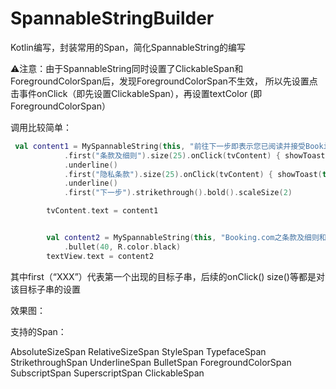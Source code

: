 # SpannableStringBuilder
Kotlin编写，封装常用的Span，简化SpannableString的编写



⚠️注意：由于SpannableString同时设置了ClickableSpan和ForegroundColorSpan后，发现ForegroundColorSpan不生效，
所以先设置点击事件onClick（即先设置ClickableSpan），再设置textColor (即ForegroundColorSpan）


调用比较简单：

``` kotlin
 val content1 = MySpannableString(this, "前往下一步即表示您已阅读并接受Booking.com之条款及细则和隐私条款")
            .first("条款及细则").size(25).onClick(tvContent) { showToast(this, "条款及细则") }.textColor(R.color.color_main)
            .underline()
            .first("隐私条款").size(25).onClick(tvContent) { showToast(this, "隐私条款") }.textColor(R.color.color_main)
            .underline()
            .first("下一步").strikethrough().bold().scaleSize(2)

        tvContent.text = content1


        val content2 = MySpannableString(this, "Booking.com之条款及细则和隐私条款")
            .bullet(40, R.color.black)
        textView.text = content2
```

其中first（“XXX”）代表第一个出现的目标子串，后续的onClick() size()等都是对该目标子串的设置

效果图：



支持的Span：

AbsoluteSizeSpan
RelativeSizeSpan
StyleSpan
TypefaceSpan
StrikethroughSpan
UnderlineSpan
BulletSpan
ForegroundColorSpan
SubscriptSpan
SuperscriptSpan
ClickableSpan

